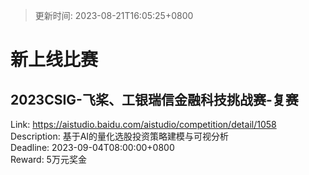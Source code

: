 > 更新时间: 2023-08-21T16:05:25+0800 

# 新上线比赛


## 2023CSIG-飞桨、工银瑞信金融科技挑战赛-复赛
Link: https://aistudio.baidu.com/aistudio/competition/detail/1058  
Description: 基于AI的量化选股投资策略建模与可视分析  
Deadline: 2023-09-04T08:00:00+0800  
Reward: 5万元奖金  

